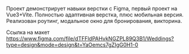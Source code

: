 Проект демонстрирует навыки верстки с Figma, первый проект на Vue3+Vite. Полностью адаптивная верстка, плюс мобильная версия.
Реализован роутинг, модальное окно для бронирования, викторина.

Ссылка на макет https://www.figma.com/file/dTFFldPAHvkNGZPL89Q3B1/Weddings?type=design&mode=design&t=YaOemcs7gZIgG0H1-0
